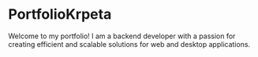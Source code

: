 # PortfolioKrpeta
Welcome to my portfolio! I am a backend developer with a passion for creating efficient and scalable solutions for web and desktop applications.
